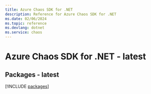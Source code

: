 ```yaml
---
title: Azure Chaos SDK for .NET
description: Reference for Azure Chaos SDK for .NET
ms.date: 02/06/2024
ms.topic: reference
ms.devlang: dotnet
ms.service: chaos
---
```

# Azure Chaos SDK for .NET - latest
## Packages - latest
[!INCLUDE [packages](chaos-index.md)]